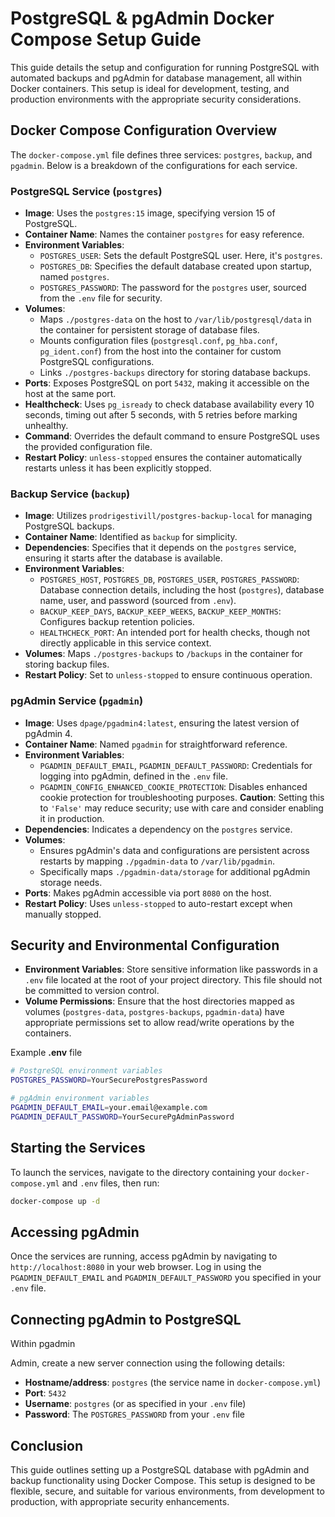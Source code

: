 # PostgreSQL & pgAdmin Docker Compose Setup Guide

This guide details the setup and configuration for running PostgreSQL with automated backups and pgAdmin for database management, all within Docker containers. This setup is ideal for development, testing, and production environments with the appropriate security considerations.

## Docker Compose Configuration Overview

The `docker-compose.yml` file defines three services: `postgres`, `backup`, and `pgadmin`. Below is a breakdown of the configurations for each service.

### PostgreSQL Service (`postgres`)

- **Image**: Uses the `postgres:15` image, specifying version 15 of PostgreSQL.
- **Container Name**: Names the container `postgres` for easy reference.
- **Environment Variables**:
  - `POSTGRES_USER`: Sets the default PostgreSQL user. Here, it's `postgres`.
  - `POSTGRES_DB`: Specifies the default database created upon startup, named `postgres`.
  - `POSTGRES_PASSWORD`: The password for the `postgres` user, sourced from the `.env` file for security.
- **Volumes**:
  - Maps `./postgres-data` on the host to `/var/lib/postgresql/data` in the container for persistent storage of database files.
  - Mounts configuration files (`postgresql.conf`, `pg_hba.conf`, `pg_ident.conf`) from the host into the container for custom PostgreSQL configurations.
  - Links `./postgres-backups` directory for storing database backups.
- **Ports**: Exposes PostgreSQL on port `5432`, making it accessible on the host at the same port.
- **Healthcheck**: Uses `pg_isready` to check database availability every 10 seconds, timing out after 5 seconds, with 5 retries before marking unhealthy.
- **Command**: Overrides the default command to ensure PostgreSQL uses the provided configuration file.
- **Restart Policy**: `unless-stopped` ensures the container automatically restarts unless it has been explicitly stopped.

### Backup Service (`backup`)

- **Image**: Utilizes `prodrigestivill/postgres-backup-local` for managing PostgreSQL backups.
- **Container Name**: Identified as `backup` for simplicity.
- **Dependencies**: Specifies that it depends on the `postgres` service, ensuring it starts after the database is available.
- **Environment Variables**:
  - `POSTGRES_HOST`, `POSTGRES_DB`, `POSTGRES_USER`, `POSTGRES_PASSWORD`: Database connection details, including the host (`postgres`), database name, user, and password (sourced from `.env`).
  - `BACKUP_KEEP_DAYS`, `BACKUP_KEEP_WEEKS`, `BACKUP_KEEP_MONTHS`: Configures backup retention policies.
  - `HEALTHCHECK_PORT`: An intended port for health checks, though not directly applicable in this service context.
- **Volumes**: Maps `./postgres-backups` to `/backups` in the container for storing backup files.
- **Restart Policy**: Set to `unless-stopped` to ensure continuous operation.

### pgAdmin Service (`pgadmin`)

- **Image**: Uses `dpage/pgadmin4:latest`, ensuring the latest version of pgAdmin 4.
- **Container Name**: Named `pgadmin` for straightforward reference.
- **Environment Variables**:
  - `PGADMIN_DEFAULT_EMAIL`, `PGADMIN_DEFAULT_PASSWORD`: Credentials for logging into pgAdmin, defined in the `.env` file.
  - `PGADMIN_CONFIG_ENHANCED_COOKIE_PROTECTION`: Disables enhanced cookie protection for troubleshooting purposes. **Caution**: Setting this to `'False'` may reduce security; use with care and consider enabling it in production.
- **Dependencies**: Indicates a dependency on the `postgres` service.
- **Volumes**:
  - Ensures pgAdmin's data and configurations are persistent across restarts by mapping `./pgadmin-data` to `/var/lib/pgadmin`.
  - Specifically maps `./pgadmin-data/storage` for additional pgAdmin storage needs.
- **Ports**: Makes pgAdmin accessible via port `8080` on the host.
- **Restart Policy**: Uses `unless-stopped` to auto-restart except when manually stopped.

## Security and Environmental Configuration

- **Environment Variables**: Store sensitive information like passwords in a `.env` file located at the root of your project directory. This file should not be committed to version control.
- **Volume Permissions**: Ensure that the host directories mapped as volumes (`postgres-data`, `postgres-backups`, `pgadmin-data`) have appropriate permissions set to allow read/write operations by the containers.

Example **.env** file

```bash
# PostgreSQL environment variables
POSTGRES_PASSWORD=YourSecurePostgresPassword

# pgAdmin environment variables
PGADMIN_DEFAULT_EMAIL=your.email@example.com
PGADMIN_DEFAULT_PASSWORD=YourSecurePgAdminPassword
```


## Starting the Services

To launch the services, navigate to the directory containing your `docker-compose.yml` and `.env` files, then run:

```bash
docker-compose up -d
```

## Accessing pgAdmin

Once the services are running, access pgAdmin by navigating to `http://localhost:8080` in your web browser. Log in using the `PGADMIN_DEFAULT_EMAIL` and `PGADMIN_DEFAULT_PASSWORD` you specified in your `.env` file.

## Connecting pgAdmin to PostgreSQL

Within pgadmin

Admin, create a new server connection using the following details:

- **Hostname/address**: `postgres` (the service name in `docker-compose.yml`)
- **Port**: `5432`
- **Username**: `postgres` (or as specified in your `.env` file)
- **Password**: The `POSTGRES_PASSWORD` from your `.env` file

## Conclusion

This guide outlines setting up a PostgreSQL database with pgAdmin and backup functionality using Docker Compose. This setup is designed to be flexible, secure, and suitable for various environments, from development to production, with appropriate security enhancements.
